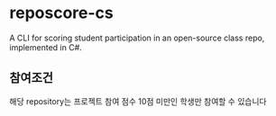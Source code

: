 # reposcore-cs
A CLI for scoring student participation in an open-source class repo, implemented in C#.
## 참여조건
해당 repository는 프로젝트 참여 점수 10점 미만인 학생만 참여할 수 있습니다